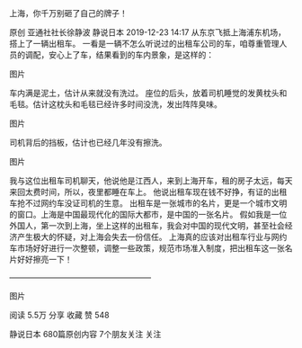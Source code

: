 上海，你千万别砸了自己的牌子！

原创 亚通社社长徐静波  静说日本  2019-12-23 14:17
从东京飞抵上海浦东机场，搭上了一辆出租车。
一看是一辆不怎么听说过的出租车公司的车，咱尊重管理人员的调配，安心上了车，结果看到的车内景象，是这样的：
 
图片

车内满是泥土，估计从来就没有洗过。
座位的后头，放着司机睡觉的发黄枕头和毛毯。估计这枕头和毛毯已经许多时间没洗，发出阵阵臭味。

图片

司机背后的挡板，估计也已经几年没有擦洗。

图片

我与这位出租车司机聊天，他说他是江西人，来到上海开车，租的房子太远，每天来回太费时间，所以，夜里都睡在车上。
他说出租车现在钱不好挣，有证的出租车抢不过网约车没证司机的生意。
出租车是一张城市的名片，更是一个城市文明的窗口。上海是中国最现代化的国际大都市，是中国的一张名片。
假如我是一位外国人，第一次到上海，坐上这样的出租车，我会对中国的现代文明，甚至社会经济产生极大的怀疑，对上海会失去一份信任。
上海真的应该对出租车行业与网约车市场好好进行一次整顿，调整一些政策，规范市场准入制度，把出租车这一张名片好好擦亮一下！

——————————————————

图片

阅读 5.5万
分享
收藏
赞
548

静说日本
680篇原创内容
7个朋友关注
关注
